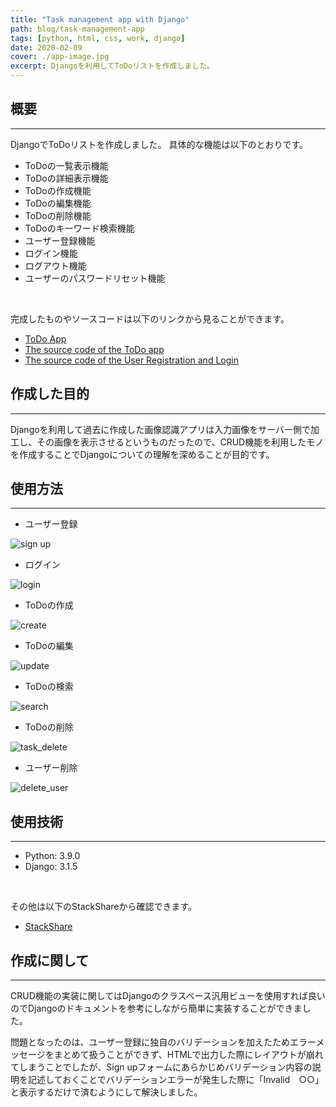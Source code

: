 ```yaml
---
title: "Task management app with Django"
path: blog/task-management-app
tags: [python, html, css, work, django]
date: 2020-02-09
cover: ./app-image.jpg
excerpt: Djangoを利用してToDoリストを作成しました。
---
```


## 概要
---
DjangoでToDoリストを作成しました。
具体的な機能は以下のとおりです。

- ToDoの一覧表示機能
- ToDoの詳細表示機能
- ToDoの作成機能
- ToDoの編集機能
- ToDoの削除機能
- ToDoのキーワード検索機能
- ユーザー登録機能
- ログイン機能
- ログアウト機能
- ユーザーのパスワードリセット機能

<br>

完成したものやソースコードは以下のリンクから見ることができます。<br>

- [ToDo App](https://aspected-helios.herokuapp.com/markab/)
- [The source code of the ToDo app](https://github.com/zoniha/helios/tree/main/markab)
- [The source code of the User Registration and Login](https://github.com/zoniha/helios/tree/main/accounts)

## 作成した目的
---
Djangoを利用して過去に作成した画像認識アプリは入力画像をサーバー側で加工し、その画像を表示させるというものだったので、CRUD機能を利用したモノを作成することでDjangoについての理解を深めることが目的です。

## 使用方法
---
- ユーザー登録

![sign up](https://user-images.githubusercontent.com/43092452/114406275-5e2f3b80-9be2-11eb-80ec-a91c3a096ef0.gif)

- ログイン

![login](https://user-images.githubusercontent.com/43092452/114406265-5cfe0e80-9be2-11eb-8e97-2b00128d188a.gif)

- ToDoの作成

![create](https://user-images.githubusercontent.com/43092452/114406099-38099b80-9be2-11eb-92ff-6a5c5fe79063.gif)

- ToDoの編集

![update](https://user-images.githubusercontent.com/43092452/114406278-5f606880-9be2-11eb-8177-b9cb57c6e60c.gif)

- ToDoの検索

![search](https://user-images.githubusercontent.com/43092452/114406272-5e2f3b80-9be2-11eb-8ff4-bce97fed2297.gif)

- ToDoの削除

![task_delete](https://user-images.githubusercontent.com/43092452/114406277-5ec7d200-9be2-11eb-9ecb-a6f70b91569d.gif)

- ユーザー削除

![delete_user](https://user-images.githubusercontent.com/43092452/114406245-58d1f100-9be2-11eb-9368-f0c4ca5e5c71.gif)

## 使用技術
---
- Python: 3.9.0
- Django: 3.1.5

<br>

その他は以下のStackShareから確認できます。

- [StackShare](https://stackshare.io/zaw/zaw-site)

## 作成に関して
---
CRUD機能の実装に関してはDjangoのクラスベース汎用ビューを使用すれば良いのでDjangoのドキュメントを参考にしながら簡単に実装することができました。

問題となったのは、ユーザー登録に独自のバリデーションを加えたためエラーメッセージをまとめて扱うことができず、HTMLで出力した際にレイアウトが崩れてしまうことでしたが、Sign upフォームにあらかじめバリデーション内容の説明を記述しておくことでバリデーションエラーが発生した際に「Invalid　○○」と表示するだけで済むようにして解決しました。
